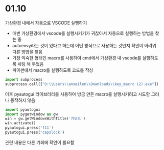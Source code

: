 # 01.10
가상환경 내에서 자동으로 VSCODE 실행하기

- 매번 가상환경에서 vscode를 실행시키기가 귀찮아서 자동으로 실행하는 방법을 찾는 중
- autoenvy라는 것이 있다고 하는데 어떤 방식으로 사용하는 것인지 확인이 어려워 다른 방법을 찾음
- 가장 익숙한 형태인 macro를 사용하여 cmd에서 가상환경 내 vscode를 실행하도록 세팅 해 두었음
- 파이썬에서 macro를 실행하도록 코드를 작성
  


``` python
import subprocess
subprocess.call(["D:\\Users\\anseilen\\Downloads\\key_macro (2).exe"])
```
  

이후 pyautogui 라이브러리를 사용하여 방금 만든 macro를 실행시키려고 시도함
그러나 동작하지 않음

  

``` python
import pyautogui
import pygetwindow as gw 
win = gw.getWindowsWithTitle('키보드') 
win.activate()
pyautogui.press('f11')
pyautogui.press('capslock')
```
  


관련 내용은 다른 기회에 확인이 필요함
